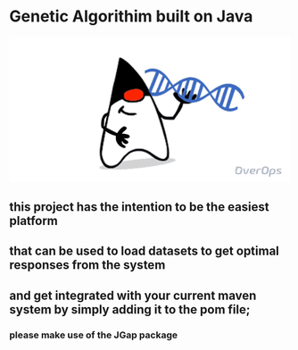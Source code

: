 # Genetic Algorithim built on Java

![img.png](img.png)
## this project has the intention to be the easiest platform
## that can be used to load datasets to get optimal responses from the system
## and get integrated with your current maven system by simply adding it to the pom file;

### please make use of the JGap package
